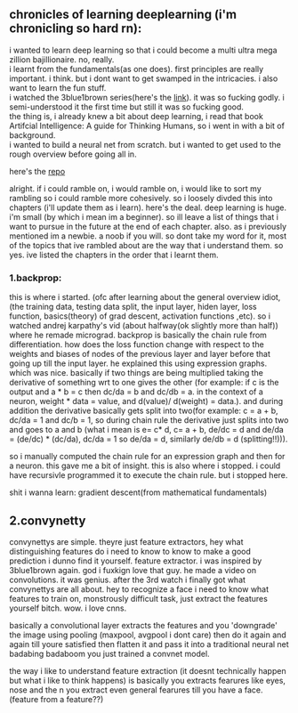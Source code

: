 ## chronicles of learning deeplearning (i'm chronicling so hard rn):  

i wanted to learn deep learning so that i could become a multi ultra mega zillion bajillionaire. no, really.  
i learnt from the fundamentals(as one does). first principles are really important. i think. but i dont want to get swamped in the intricacies. i also want to learn the fun stuff.  
i watched the 3blue1brown series(here's the [link](https://www.youtube.com/watch?v=aircAruvnKk&list=PLZHQObOWTQDNU6R1_67000Dx_ZCJB-3pi)). it was so fucking godly. i semi-understood it the first time but still it was so fucking good.    
the thing is, i already knew a bit about deep learning, i read that book Artifcial Intelligence: A guide for Thinking Humans, so i went in with a bit of background.  
i wanted to build a neural net from scratch. but i wanted to get used to the rough overview before going all in.  

here's the [repo](https://github.com/wheatgreaser/learning-deep-learning)

alright. if i could ramble on, i would ramble on, i would like to sort my rambling so i could ramble more cohesively. so i loosely divded this into chapters (i'll update them as i learn).
here's the deal. deep learning is huge. i'm small (by which i mean im a beginner). so ill leave a list of things that i want to pursue in the future at the end of each chapter.
also. as i previously mentioned im a newbie. a noob if you will. so dont take my word for it, most of the topics that ive rambled about are the way that i understand them. so yes.
ive listed the chapters in the order that i learnt them.

### 1.backprop:
this is where i started. (ofc after learning about the general overview idiot, (the training data, testing data split, the input layer, hiden layer, loss function, basics(theory) of grad descent, activation functions ,etc).
so i watched andrej karpathy's vid (about halfway(ok slightly more than half)) where he remade micrograd. backprop is basically the chain rule from differentiation. how does the loss function change with respect to the weights and biases of nodes of the previous layer and layer before that going up till the input layer. he explained this using expression graphs. which was nice. basically if two things are being multiplied taking the derivative of something wrt to one gives the other (for example: if c is the output and a * b = c then dc/da = b and dc/db = a. in the context of a neuron, weight * data = value, and d(value)/ d(weight) = data.). and during addition the derivative basically gets split into two(for example: c = a + b, dc/da = 1 and dc/b = 1, so during chain rule the derivative just splits into two and goes to a and b (what i mean is e= c* d, c= a + b, de/dc = d and de/da = (de/dc) * (dc/da), dc/da = 1 so de/da = d, similarly de/db = d (splitting!!))).

so i manually computed the chain rule for an expression graph and then for a neuron. this gave me a bit of insight. this is also where i stopped. i could have recursivle programmed it to execute the chain rule. but i stopped here.

shit i wanna learn: gradient descent(from mathematical fundamentals)

## 2.convynetty
convynettys are simple. theyre just feature extractors, hey what distinguishing features do i need to know to know to make a good prediction i dunno find it yourself. feature extractor. i was inspired by 3blue1brown again. god i fuxkign love that guy. he made a video on convolutions. it was genius. after the 3rd watch i finally got what convynettys are all about. hey to recognize a face i need to know what features to train on, monstrously difficult task, just extract the features yourself bitch. wow. i love cnns.

basically a convolutional layer extracts the features and you 'downgrade' the image using pooling (maxpool, avgpool i dont care) then do it again and again till youre satisfied then flatten it and pass it into a traditional neural net badabing badaboom you just trained a convnet model.

the way i like to understand feature extraction (it doesnt technically happen but what i like to think happens) is basically you extracts fearures like eyes, nose and the n you extract even general fearures till you have a face. (feature from a feature??) 